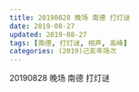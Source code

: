 ```yaml
---
title: 20190828 晚场 南德 打灯谜
date: 2019-08-27
updated: 2019-08-27
tags: [南德, 打灯谜, 相声, 高峰]
categories: (2019)己亥年场次
---
```

20190828 晚场 南德 打灯谜